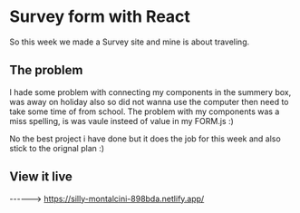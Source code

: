 # Survey form with React

So this week we made a Survey site and mine is about traveling.

## The problem

I hade some problem with connecting my components in the summery box, was away on holiday also so did not wanna use the computer then need to take some time of from school. The problem with my components was a miss spelling, is was vaule insteed of value in my FORM.js :)

No the best project i have done but it does the job for this week and also stick to the orignal plan :)

## View it live

------> https://silly-montalcini-898bda.netlify.app/
